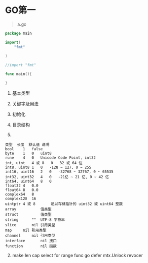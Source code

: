 # GO第一

>a.go
```go
package main

import(
	"fmt"
	
)

//import "fmt"

func main(){

}
```


1. 基本类型
2. 关键字及用法
3. 初始化
4. 目录结构

1.

	类型	长度	默认值	说明
	bool	1	false	
	byte	1	0	uint8
	rune	4	0	Unicode Code Point, int32
	int, uint	4 或 8	0	32 或 64 位
	int8, uint8	1	0	-128 ~ 127, 0 ~ 255
	int16, uint16	2	0	-32768 ~ 32767, 0 ~ 65535
	int32, uint32	4	0	-21亿 ~ 21 亿, 0 ~ 42 亿
	int64, uint64	8	0	
	float32	4	0.0	
	float64	8	0.0	
	complex64	8		
	complex128	16		
	uintptr	4 或 8		足以存储指针的 uint32 或 uint64 整数
	array			值类型
	struct			值类型
	string		""	UTF-8 字符串
	slice		nil	引用类型
	map		nil	引用类型
	channel		nil	引用类型
	interface		nil	接口
	function		nil	函数

2.
	make
	len
	cap
	select
	for range
	func
	go
	defer mtx.Unlock
	revocer

